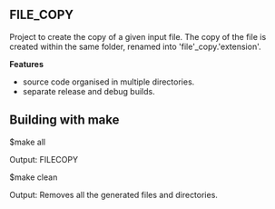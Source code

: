## **FILE_COPY**

Project to create the copy of a given input file. The copy of the file is created within the same folder, renamed into 'file'_copy.'extension'.

**Features**

* source code organised in multiple directories.
* separate release and debug builds.

## Building with make 

$make all

Output: FILECOPY

$make clean 

Output: Removes all the generated files and directories.